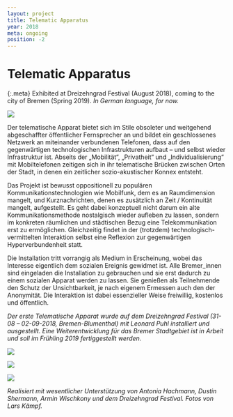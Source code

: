 ```yaml
---
layout: project
title: Telematic Apparatus
year: 2018
meta: ongoing
position: -2
---
```


# Telematic Apparatus

{:.meta}
Exhibited at Dreizehngrad Festival (August 2018), coming to the city of Bremen (Spring 2019). *In German language, for now.*

![](/TA_13grad-2018_lk-14-800px.jpg)

Der telematische Apparat bietet sich im Stile obsoleter und weitgehend abgeschaffter öffentlicher Fernsprecher an und bildet ein geschlossenes Netzwerk an miteinander verbundenen Telefonen, dass auf den gegenwärtigen technologischen Infrastrukturen aufbaut – und selbst wieder Infrastruktur ist. Abseits der „Mobilität“, „Privatheit“ und „Individualisierung“ mit Mobiltelefonen zeitigen sich in ihr telematische Brücken zwischen Orten der Stadt, in denen ein zeitlicher sozio-akustischer Konnex entsteht.

Das Projekt ist bewusst oppositionell zu populären Kommunikationstechnologien wie Mobilfunk, dem es an Raumdimension mangelt, und Kurznachrichten, denen es zusätzlich an Zeit / Kontinuität mangelt, aufgestellt. Es geht dabei konzeptuell nicht darum ein alte Kommunikationsmethode nostalgisch wieder aufleben zu lassen, sondern im konkreten räumlichen und städtischen Bezug eine Telekommunikation erst zu ermöglichen. Gleichzeitig findet in der (trotzdem) technologisch-vermittelten Interaktion selbst eine Reflexion zur gegenwärtigen Hyperverbundenheit statt.

Die Installation tritt vorrangig als Medium in Erscheinung, wobei das Interesse eigentlich dem sozialen Ereignis gewidmet ist. Alle Bremer_innen sind eingeladen die Installation zu gebrauchen und sie erst dadurch zu einem sozialen Apparat werden zu lassen. Sie genießen als Teilnehmende den Schutz der Unsichtbarkeit, je nach eigenem Ermessen auch den der Anonymität. Die Interaktion ist dabei essenzieller Weise freiwillig, kostenlos und öffentlich.

*Der erste Telematische Apparat wurde auf dem Dreizehngrad Festival (31-08 – 02-09-2018, Bremen-Blumenthal) mit Leonard Puhl installiert und ausgestellt. Eine Weiterentwicklung für das Bremer Stadtgebiet ist in Arbeit und soll im Frühling 2019 fertiggestellt werden.*

![](/TA_13grad-2018_lk-15-800px.jpg)

![](/TA_13grad-2018_lk-16-800px.jpg)

![](/TA_13grad-2018_lk-10-800px.jpg)

*Realisiert mit wesentlicher Unterstützung von Antonia Hachmann, Dustin Shermann, Armin Wischkony und dem Dreizehngrad Festival. Fotos von Lars Kämpf.*
